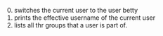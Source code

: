  0. switches the current user to the user betty
 1. prints the effective username of the current user
 2. lists all thr groups that a user is part of.
